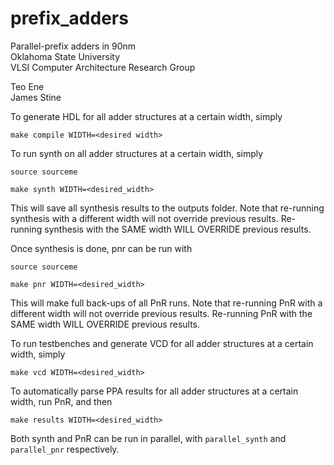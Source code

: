 # prefix_adders
Parallel-prefix adders in 90nm<br>
Oklahoma State University<br>
VLSI Computer Architecture Research Group<br>

Teo Ene<br>
James Stine<br>

To generate HDL for all adder structures at a certain width, simply

`make compile WIDTH=<desired width>`


To run synth on all adder structures at a certain width, simply

`source sourceme`

`make synth WIDTH=<desired_width>`

This will save all synthesis results to the outputs folder.
Note that re-running synthesis with a different width will not override previous results.
Re-running synthesis with the SAME width WILL OVERRIDE previous results.


Once synthesis is done, pnr can be run with

`source sourceme`

`make pnr WIDTH=<desired_width>`

This will make full back-ups of all PnR runs.
Note that re-running PnR with a different width will not override previous results.
Re-running PnR with the SAME width WILL OVERRIDE previous results.


To run testbenches and generate VCD for all adder structures at a certain width, simply

`make vcd WIDTH=<desired_width>`


To automatically parse PPA results for all adder structures at a certain width, run PnR, and then

`make results WIDTH=<desired_width>`


Both synth and PnR can be run in parallel, with `parallel_synth` and `parallel_pnr` respectively.

